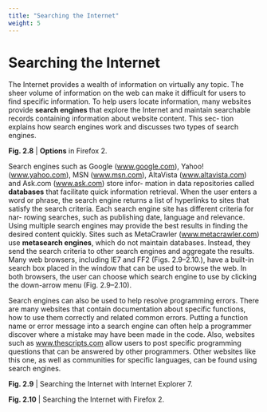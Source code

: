 ```yaml
---
title: "Searching the Internet"
weight: 5
---
```


# Searching the Internet

The Internet provides a wealth of information on virtually any topic. The sheer volume of information on the web can make it difficult for users to find specific information. To help users locate information, many websites provide **search engines** that explore the Internet and maintain searchable records containing information about website content. This sec- tion explains how search engines work and discusses two types of search engines.

**Fig. 2.8** | **Options** in Firefox 2.

Search engines such as Google (www.google.com), Yahoo! (www.yahoo.com), MSN (www.msn.com), AltaVista (www.altavista.com) and Ask.com (www.ask.com) store infor- mation in data repositories called **databases** that facilitate quick information retrieval. When the user enters a word or phrase, the search engine returns a list of hyperlinks to sites that satisfy the search criteria. Each search engine site has different criteria for nar- rowing searches, such as publishing date, language and relevance. Using multiple search engines may provide the best results in finding the desired content quickly. Sites such as MetaCrawler (www.metacrawler.com) use **metasearch engines**, which do not maintain databases. Instead, they send the search criteria to other search engines and aggregate the results. Many web browsers, including IE7 and FF2 (Figs. 2.9–2.10.), have a built-in search box placed in the window that can be used to browse the web. In both browsers, the user can choose which search engine to use by clicking the down-arrow menu (Fig. 2.9–2.10).

Search engines can also be used to help resolve programming errors. There are many websites that contain documentation about specific functions, how to use them correctly and related common errors. Putting a function name or error message into a search engine can often help a programmer discover where a mistake may have been made in the code. Also, websites such as www.thescripts.com allow users to post specific programming questions that can be answered by other programmers. Other websites like this one, as well as communities for specific languages, can be found using search engines.

**Fig. 2.9** | Searching the Internet with Internet Explorer 7.

**Fig. 2.10** | Searching the Internet with Firefox 2.